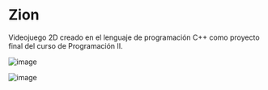 
<h1>Zion</h1>
<p1>Videojuego 2D creado en el lenguaje de programación C++ como proyecto final del curso de Programación II. </p1>

![image](https://user-images.githubusercontent.com/89040278/174672221-f783d9f9-00d8-4fb0-a768-1116860e8fd1.png)

![image](https://user-images.githubusercontent.com/89040278/174672441-add4474b-90cd-4d10-9279-a512fc199098.png)
